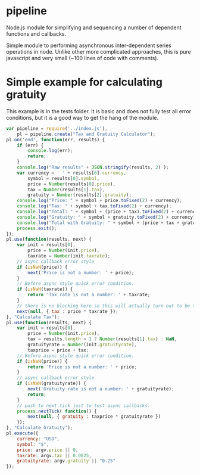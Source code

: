 pipeline
========

Node.js module for simplifying and sequencing a number of dependent functions and callbacks.

Simple module to performing asynchronous inter-dependent series operations in node.  Unlike other more complicated approaches, this is pure javascript and very small (~100 lines of code with comments).

# Simple example for calculating gratuity
This example is in the tests folder.  It is basic and does not fully test all error conditions, but it is a good way to get the hang of the module.

``` javascript
var pipeline = require('../index.js'),
	pl = pipeline.create("Tax and Gratuity Calculator");
pl.on('end', function(err, results) {
	if (err) {
		console.log(err);
		return;
	}
	console.log("Raw results" + JSON.stringify(results, 2) );
	var currency = ' ' + results[0].currency,
		symbol = results[0].symbol,
		price = Number(results[0].price),
		tax = Number(results[1].tax),
		gratuity = Number(results[2].gratuity);
	console.log("Price: " + symbol + price.toFixed(2) + currency);
	console.log("Tax: " + symbol + tax.toFixed(2) + currency);
	console.log("Total: " + symbol + (price + tax).toFixed(2) + currency);
	console.log("Gratuity: " + symbol + gratuity.toFixed(2) + currency);
	console.log("Total with Gratuity: " + symbol + (price + tax + gratuity).toFixed(2) + currency);
	process.exit();
});
pl.use(function(results, next) {
	var init = results[0],
		price = Number(init.price),
		taxrate = Number(init.taxrate);
	// async callback error style
	if (isNaN(price)) {
		next('Price is not a number: ' + price);
	}
	// Before async style quick error condition.
	if (isNaN(taxrate)) {
		return 'Tax rate is not a number: ' + taxrate;
	}
	// there is no blocking here so this will actually turn out to be synchronous.
	next(null, { tax : price * taxrate });
}, "Calculate Tax");
pl.use(function(results, next) {
	var init = results[0],
		price = Number(init.price),
		tax = results.length > 1 ? Number(results[1].tax) : NaN,
		gratuityrate = Number(init.gratuityrate),
		taxprice = price + tax;
	// Before async style quick error condition.
	if (isNaN(price)) {
		return 'Price is not a number: ' + price;
	}
	// async callback error style
	if (isNaN(gratuityrate)) {
		next('Gratuity rate is not a number: ' + gratuityrate);
		return;
	}
	// push to next tick just to test async callbacks.
	process.nextTick( function() {
		next(null, { gratuity : taxprice * gratuityrate }) 
	});
}, "Calculate Gratuity");
pl.execute({
	currency: "USD",
	symbol: "$",
	price: argv.price || 0,
	taxrate: argv.tax || 0.0825,
	gratuityrate: argv.gratuity || "0.25"
});
```